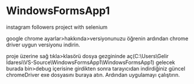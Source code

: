 # WindowsFormsApp1
instagram followers project with selenium

google chrome ayarlar>hakkında>versiyonunuzu öğrenin
ardından chrome driver uygun versiyonu indirin.

proje üzerine sağ tıkla>klasörü dosya gezgininde aç(C:\Users\Gelir İdaresi\VS-Source\WindowsFormsApp1\WindowsFormsApp1) gelecek
burada bin>debug içerisine girdikten sonra tarayıcıdan indirdiğiniz güncel chromeDriver exe dosyasını buraya atın.
Ardından uygulamayı çalıştırın.
